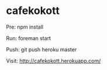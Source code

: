 cafekokott
==========

Pre:
npm install

Run:
foreman start

Push:
git push heroku master

Visit:
http://cafekokott.herokuapp.com/